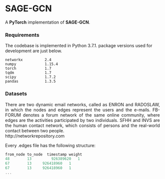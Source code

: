 SAGE-GCN
============================================



A **PyTorch** implementation of **SAGE-GCN**. 



### Requirements
The codebase is implemented in Python 3.7.1. package versions used for development are just below.
```
networkx          2.4
numpy             1.15.4
torch             1.7
tqdm              1.7
scipy             1.7.2
pandas            1.3.5
```
### Datasets
<p align="justify">
There are two dynamic email networks, called as ENRON and RADOSLAW, in which the nodes and edges represent the users and the e-mails.
FB-FORUM denotes a forum network of the same online community, where edges are the activities participated by two individuals.
    SFHH and INVS are the human contact network, which consists of persons and the real-world contact between two people.<br>
http://networkrepository.com
</p>


Every .edges file has the following structure:

```javascript
from_node to_node  timestamp weight
48 		  13 	   	 926389620   1
67        13     926418960   1
67        13     926418960   1
...
```
